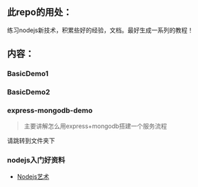 ## 此repo的用处：
练习nodejs新技术，积累些好的经验，文档。最好生成一系列的教程！

## 内容：

### BasicDemo1

### BasicDemo2

### express-mongodb-demo
> 主要讲解怎么用express+mongodb搭建一个服务流程

请跳转到文件夹下

### nodejs入门好资料

- [Nodejs艺术](https://github.com/maxogden/art-of-node/blob/master/readme.zh-cn.md)


